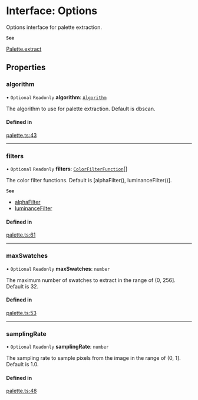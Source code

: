 # Interface: Options

Options interface for palette extraction.

**`See`**

[Palette.extract](../classes/Palette.md#extract)

## Properties

### algorithm

• `Optional` `Readonly` **algorithm**: [`Algorithm`](../README.md#algorithm)

The algorithm to use for palette extraction. Default is dbscan.

#### Defined in

[palette.ts:43](https://github.com/t28hub/auto-palette-ts/blob/6bb2d1f/src/palette.ts#L43)

___

### filters

• `Optional` `Readonly` **filters**: [`ColorFilterFunction`](../README.md#colorfilterfunction)[]

The color filter functions. Default is [alphaFilter(), luminanceFilter()].

**`See`**

 - [alphaFilter](../README.md#alphafilter)
 - [luminanceFilter](../README.md#luminancefilter)

#### Defined in

[palette.ts:61](https://github.com/t28hub/auto-palette-ts/blob/6bb2d1f/src/palette.ts#L61)

___

### maxSwatches

• `Optional` `Readonly` **maxSwatches**: `number`

The maximum number of swatches to extract in the range of (0, 256]. Default is 32.

#### Defined in

[palette.ts:53](https://github.com/t28hub/auto-palette-ts/blob/6bb2d1f/src/palette.ts#L53)

___

### samplingRate

• `Optional` `Readonly` **samplingRate**: `number`

The sampling rate to sample pixels from the image in the range of (0, 1]. Default is 1.0.

#### Defined in

[palette.ts:48](https://github.com/t28hub/auto-palette-ts/blob/6bb2d1f/src/palette.ts#L48)

